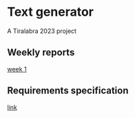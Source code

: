 # Text generator
A Tiralabra 2023 project

## Weekly reports
[week 1](documentation/weekly_reports/week_report1.md)

## Requirements specification
[link](documentation/requirements_specification.md)
